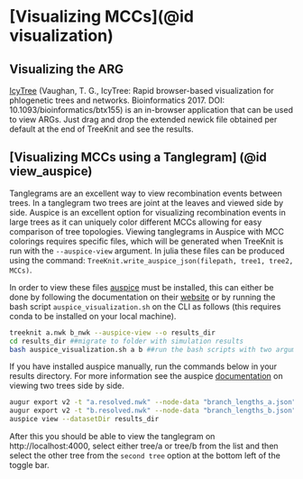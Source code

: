 # [Visualizing MCCs](@id visualization)

## Visualizing the ARG
[IcyTree](https://icytree.org/) (Vaughan, T. G., IcyTree: Rapid browser-based visualization for phlogenetic trees and networks. Bioinformatics 2017. DOI: 10.1093/bioinformatics/btx155) is an in-browser application that can be used to view ARGs. Just drag and drop the extended newick file obtained per default at the end of TreeKnit and see the results. 

## [Visualizing MCCs using a Tanglegram] (@id view_auspice)
Tanglegrams are an excellent way to view recombination events between trees. In a tanglegram two trees are joint at the leaves and viewed side by side. Auspice is an excellent option for visualizing recombination events in large trees as it can uniquely color different MCCs allowing for easy comparison of tree topologies. Viewing tanglegrams in Auspice with MCC colorings requires specific files, which will be generated when TreeKnit is run with the `--auspice-view` argument. In julia these files can be produced using the command: `TreeKnit.write_auspice_json(filepath, tree1, tree2, MCCs)`.

In order to view these files [auspice](https://docs.nextstrain.org/projects/auspice/en/stable/index.html) must be installed, this can either be done by following the documentation on their [website](https://docs.nextstrain.org/projects/auspice/en/stable/introduction/install.html) or by running the bash script `auspice_visualization.sh` on the CLI as follows (this requires conda to be installed on your local machine).

```bash
treeknit a.nwk b_nwk --auspice-view --o results_dir
cd results_dir ##migrate to folder with simulation results
bash auspice_visualization.sh a b ##run the bash scripts with two arguments for the tree names
```
If you have installed auspice manually, run the commands below in your results directory. For more information see the auspice [documentation](https://docs.nextstrain.org/projects/auspice/en/stable/advanced-functionality/second-trees.html) on viewing two trees side by side.

```bash
augur export v2 -t "a.resolved.nwk" --node-data "branch_lengths_a.json" --output "tree_a.json"
augur export v2 -t "b.resolved.nwk" --node-data "branch_lengths_b.json" --output "tree_b.json"
auspice view --datasetDir results_dir
```
After this you should be able to view the tanglegram on http://localhost:4000, select either tree/a or tree/b from the list and then select the other tree from the `second tree` option at the bottom left of the toggle bar. 
